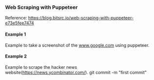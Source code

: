 ### Web Scraping with Puppeteer

Reference: https://blog.bitsrc.io/web-scraping-with-puppeteer-e73e5fee7474

#### Example 1
Example to take a screenshot of the www.google.com using puppeteer.

#### Example 2
Example to scrape the hacker news website(https://news.ycombinator.com/).
git commit -m "first commit"
